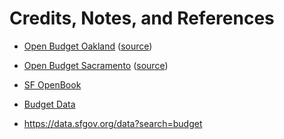 # Credits, Notes, and References

 + [Open Budget Oakland](http://openbudgetoakland.org/) ([source](https://github.com/openoakland/openbudgetoakland))
 + [Open Budget Sacramento](http://openbudgetsac.org/) ([source](https://github.com/code4sac/openbudgetsac.org))
 + [SF OpenBook](http://openbook.sfgov.org/)
 + [Budget Data](https://data.sfgov.org/browse?q=sfopenbook&sortBy=relevance&utf8=%E2%9C%93)

 + https://data.sfgov.org/data?search=budget
